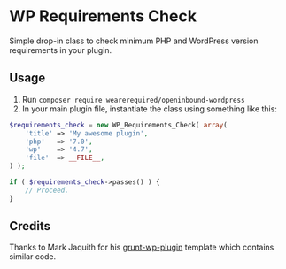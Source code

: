 # WP Requirements Check

Simple drop-in class to check minimum PHP and WordPress version requirements in your plugin.

## Usage

1. Run `composer require wearerequired/openinbound-wordpress`
2. In your main plugin file, instantiate the class using something like this:

```php
$requirements_check = new WP_Requirements_Check( array(
	'title' => 'My awesome plugin',
	'php'   => '7.0',
	'wp'    => '4.7',
	'file'  => __FILE__,
) );

if ( $requirements_check->passes() ) {
	// Proceed.
}
```

## Credits

Thanks to Mark Jaquith for his [grunt-wp-plugin](https://github.com/markjaquith/grunt-wp-plugin) template which contains similar code.